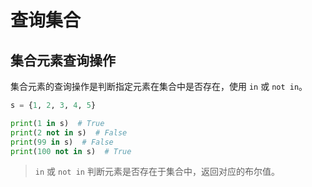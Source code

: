 # 查询集合

## 集合元素查询操作

集合元素的查询操作是判断指定元素在集合中是否存在，使用 `in` 或 `not in`。

```python
s = {1, 2, 3, 4, 5}

print(1 in s)  # True
print(2 not in s)  # False
print(99 in s)  # False
print(100 not in s)  # True
```

> `in` 或 `not in` 判断元素是否存在于集合中，返回对应的布尔值。